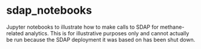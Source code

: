 # sdap_notebooks
Jupyter notebooks to illustrate how to make calls to SDAP for
methane-related analytics.  This is for illustrative purposes only and
cannot actually be run because the SDAP deployment it was based on has
been shut down.
